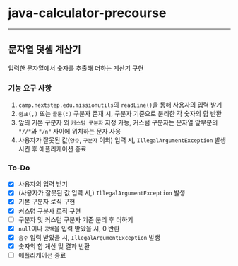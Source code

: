 # java-calculator-precourse

---

## 문자열 덧셈 계산기

입력한 문자열에서 숫자를 추출해 더하는 계산기 구현

### 기능 요구 사항

1. `camp.nextstep.edu.missionutils`의 `readLine()`을 통해 사용자의 입력 받기
2. `쉼표(,)` 또는 `콜론(:)` 구분자 존재 시, 구분자 기준으로 분리한 각 숫자의 합 반환
3. 앞의 기본 구분자 외 `커스텀 구분자` 지정 가능, 커스텀 구분자는 문자열 앞부분의 `"//"`와 `"/n"` 사이에 위치하는 문자 사용
4. 사용자가 잘못된 값(`양수`, `구분자` 이외) 입력 시, `IllegalArgumentException` 발생시킨 후 애플리케이션 종료

### To-Do

- [X] 사용자의 입력 받기
- [X] (사용자가 잘못된 값 입력 시,) `IllegalArgumentException` 발생
- [X] 기본 구분자 로직 구현
- [X] 커스텀 구분자 로직 구현
- [ ] 구분자 및 커스텀 구분자 기준 분리 후 더하기
- [X] `null`이나 `공백`을 입력 받았을 시, 0 반환
- [X] `음수` 입력 받았을 시, `IllegalArgumentException` 발생
- [X] 숫자의 합 계산 및 결과 반환
- [ ] 애플리케이션 종료